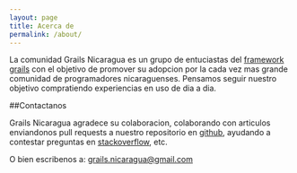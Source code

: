 ```yaml
---
layout: page
title: Acerca de
permalink: /about/
---
```


La comunidad Grails Nicaragua es un grupo de entuciastas del [framework grails](http:www.grails.org) con el
objetivo de promover su adopcion por la cada vez mas grande comunidad de programadores nicaraguenses.
Pensamos seguir nuestro objetivo compratiendo experiencias en uso de dia a dia.

##Contactanos

Grails Nicaragua agradece su colaboracion, colaborando con articulos enviandonos pull requests a nuestro
repositorio en [github], ayudando a contestar preguntas en [stackoverflow], etc.


O bien escribenos a:
grails.nicaragua@gmail.com

[github]: http://www.github.com/grailsnicaragua
[stackoverflow]: http://www.stackoverflow.com/grailsnicaragua